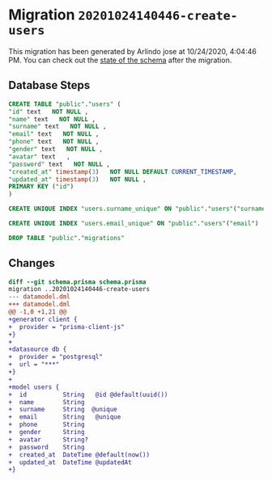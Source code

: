 # Migration `20201024140446-create-users`

This migration has been generated by Arlindo jose at 10/24/2020, 4:04:46 PM.
You can check out the [state of the schema](./schema.prisma) after the migration.

## Database Steps

```sql
CREATE TABLE "public"."users" (
"id" text   NOT NULL ,
"name" text   NOT NULL ,
"surname" text   NOT NULL ,
"email" text   NOT NULL ,
"phone" text   NOT NULL ,
"gender" text   NOT NULL ,
"avatar" text   ,
"password" text   NOT NULL ,
"created_at" timestamp(3)   NOT NULL DEFAULT CURRENT_TIMESTAMP,
"updated_at" timestamp(3)   NOT NULL ,
PRIMARY KEY ("id")
)

CREATE UNIQUE INDEX "users.surname_unique" ON "public"."users"("surname")

CREATE UNIQUE INDEX "users.email_unique" ON "public"."users"("email")

DROP TABLE "public"."migrations"
```

## Changes

```diff
diff --git schema.prisma schema.prisma
migration ..20201024140446-create-users
--- datamodel.dml
+++ datamodel.dml
@@ -1,0 +1,21 @@
+generator client {
+  provider = "prisma-client-js"
+}
+
+datasource db {
+  provider = "postgresql"
+  url = "***"
+}
+
+model users {
+  id          String   @id @default(uuid())
+  name        String
+  surname     String  @unique
+  email       String   @unique
+  phone       String
+  gender      String
+  avatar      String?  
+  password    String
+  created_at  DateTime @default(now()) 
+  updated_at  DateTime @updatedAt
+}
```


